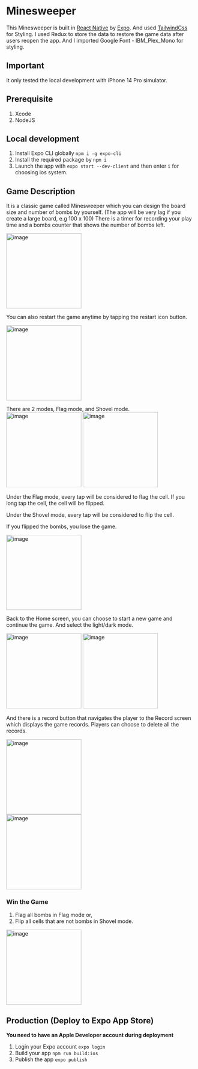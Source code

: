 # Minesweeper

This Minesweeper is built in [React Native](https://reactnative.dev/) by [Expo](https://expo.dev/). And used [TailwindCss](https://tailwindcss.com/) for Styling. I used Redux to store the data to restore the game data after users reopen the app. And I imported Google Font - IBM_Plex_Mono for styling.

## Important

It only tested the local development with iPhone 14 Pro simulator.

## Prerequisite

1. Xcode
2. NodeJS

## Local development

1. Install Expo CLI globally ```npm i -g expo-cli```
2. Install the required package by ```npm i```
3. Launch the app with ```expo start --dev-client``` and then enter `i` for choosing ios system.

## Game Description

It is a classic game called Minesweeper which you can design the board size and number of bombs by yourself. (The app will be very lag if you create a large board, e.g 100 x 100) There is a timer for recording your play time and a bombs counter that shows the number of bombs left.

<img src="https://github.com/Vincy-Cheng/Minesweeper/assets/60846680/5ffe1041-7160-450d-b18b-5e01b2a3d083" alt="image" width="200">

You can also restart the game anytime by tapping the restart icon button.

<img width="200" alt="image" src="https://github.com/Vincy-Cheng/Minesweeper/assets/60846680/c718c3f3-4049-4210-abc5-07b3c2bb6426">


There are 2 modes, Flag mode, and Shovel mode.
<br>
<img width="200" alt="image" src="https://github.com/Vincy-Cheng/Minesweeper/assets/60846680/40cfbd32-a68d-4ba2-bff5-320b0cb08f9d">
<img width="200" alt="image" src="https://github.com/Vincy-Cheng/Minesweeper/assets/60846680/68fed447-ee47-4bca-ac2e-357e1cecc922">


Under the Flag mode, every tap will be considered to flag the cell. If you long tap the cell, the cell will be flipped.

Under the Shovel mode, every tap will be considered to flip the cell.

If you flipped the bombs, you lose the game.

<img width="200" alt="image" src="https://github.com/Vincy-Cheng/Minesweeper/assets/60846680/ef4ce571-da38-4293-a351-e793bd55cfa6">

Back to the Home screen, you can choose to start a new game and continue the game. And select the light/dark mode.

<img width="200" alt="image" src="https://github.com/Vincy-Cheng/Minesweeper/assets/60846680/177eca9c-b26d-42bd-8923-eae17be425a3">
<img width="200" alt="image" src="https://github.com/Vincy-Cheng/Minesweeper/assets/60846680/8cb358e2-9c39-4c22-9b7f-474e5273b946">

And there is a record button that navigates the player to the Record screen which displays the game records. Players can choose to delete all the records.

<img width="200" alt="image" src="https://github.com/Vincy-Cheng/Minesweeper/assets/60846680/463f09ca-5a1a-4647-b93a-369d6273efb2">
<br>
<img width="200" alt="image" src="https://github.com/Vincy-Cheng/Minesweeper/assets/60846680/b4bf93cc-d3a9-4b83-bcda-4effa8d7aff3">


### Win the Game

1. Flag all bombs in Flag mode or,
2. Flip all cells that are not bombs in Shovel mode.

<img width="200" alt="image" src="https://github.com/Vincy-Cheng/Minesweeper/assets/60846680/eb5ec710-0d2d-42ee-a158-2fa923f3871e">

## Production (Deploy to Expo App Store)

**You need to have an Apple Developer account during deployment**

1. Login your Expo account `expo login`
2. Build your app `npm run build:ios`
3. Publish the app `expo publish`
